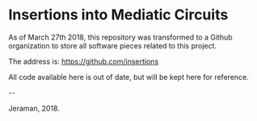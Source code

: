 # Insertions into Mediatic Circuits
As of March 27th 2018, this repository was transformed to a Github organization to store all software pieces related to this project.

The address is:
https://github.com/insertions

All code available here is out of date, but will be kept here for reference.

--

Jeraman, 2018.
